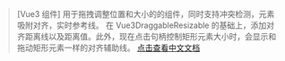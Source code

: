 > [Vue3 组件] 用于拖拽调整位置和大小的的组件，同时支持冲突检测，元素吸附对齐，实时参考线。
> 在 Vue3DraggableResizable 的基础上，添加对齐距离线以及距离值。此外，现在点击句柄控制矩形元素大小时，会显示和拖动矩形元素一样的对齐辅助线。
> [点击查看中文文档](https://github.com/a7650/vue3-draggable-resizable/blob/main/docs/document_zh.md)
